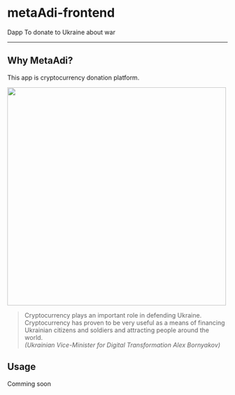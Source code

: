 # metaAdi-frontend  
Dapp To donate to Ukraine about war

---------------------------------------

## Why MetaAdi?
This app is cryptocurrency donation platform. 

<!-- ![Desktop -  main](https://user-images.githubusercontent.com/50973005/158592382-a6b6cc0e-e5f8-4602-9697-3540a66b1c49.png) -->
<!-- ![complete](https://user-images.githubusercontent.com/50973005/158823227-03e9b102-c0b7-4e23-a6ce-0ba0a0525b79.png) -->
<img src="https://user-images.githubusercontent.com/50973005/158823227-03e9b102-c0b7-4e23-a6ce-0ba0a0525b79.png"  width="500" height="auto">

> Cryptocurrency plays an important role in defending Ukraine.  
> Cryptocurrency has proven to be very useful as a means of financing Ukrainian citizens and soldiers and attracting people around the world.  
> _(Ukrainian Vice-Minister for Digital Transformation Alex Bornyakov)_  

## Usage
Comming soon
